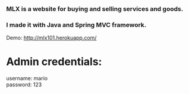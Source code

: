 ### MLX is a website for buying and selling services and goods.
### I made it with Java and Spring MVC framework.

Demo: http://mlx101.herokuapp.com/

# Admin credentials: <br />
  username: mario <br />
  password: 123
